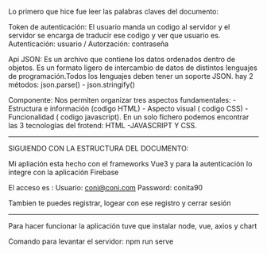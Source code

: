 Lo primero que hice fue leer las palabras claves del documento:

Token de autenticación: El usuario manda un codigo al servidor y el servidor se encarga de traducir ese codigo y ver que usuario es.
Autenticación: usuario / Autorzación: contraseña

Api JSON: Es un archivo que contiene los datos ordenados dentro de objetos. Es un formato ligero de intercambio de datos de distintos lenguajes de programación.Todos los lenguajes deben tener un soporte JSON. hay 2 métodos: json.parse() - json.stringify()

Componente: Nos permiten organizar tres aspectos fundamentales: - Estructura e información (codigo HTML) - Aspecto visual ( codigo CSS) - Funcionalidad ( codigo javascript). En un solo fichero podemos encontrar las 3 tecnologías del frotend: HTML -JAVASCRIPT Y CSS.

-----------------------------------------------------------------------------------------------------------------------

SIGUIENDO CON LA ESTRUCTURA DEL DOCUMENTO:

Mi apliación esta hecho con el frameworks Vue3 y para la autenticación lo integre con la aplicación Firebase

El acceso es : Usuario: coni@coni.com
              Password: conita90
              
Tambien te puedes registrar, logear con ese registro y cerrar sesión

-----------------------------------------------------------------------------------------------------------------------

Para hacer funcionar la aplicación tuve que instalar node, vue, axios y chart

Comando para levantar el servidor: npm run serve
